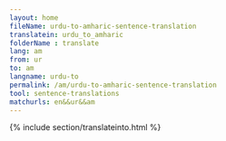 ```yaml
---
layout: home
fileName: urdu-to-amharic-sentence-translation
translatein: urdu_to_amharic
folderName : translate
lang: am
from: ur
to: am
langname: urdu-to
permalink: /am/urdu-to-amharic-sentence-translation
tool: sentence-translations
matchurls: en&&ur&&am
---
```

{% include section/translateinto.html %}
